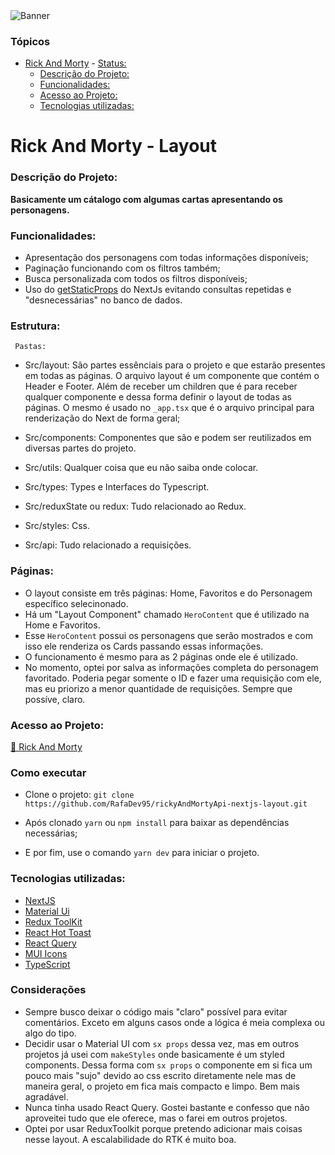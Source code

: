 <img src='https://ik.imagekit.io/b5di91ako/rickyandmorty.png?updatedAt=1680559146876' alt='Banner'/>





### Tópicos
- [Rick And Morty](#rd95-RaM)
      - [Status:](#status)
    - [Descrição do Projeto:](#descrição-do-projeto)
    - [Funcionalidades:](#funcionalidades)
    - [Acesso ao Projeto:](#acesso-ao-projeto)
    - [Tecnologias utilizadas:](#tecnologias-utilizadas)

# Rick And Morty - Layout


### Descrição do Projeto:

**Basicamente um cátalogo com algumas cartas apresentando os personagens.**



### Funcionalidades:

* Apresentação dos personagens com todas informações disponíveis;
* Paginação funcionando com os filtros também;
* Busca personalizada com todos os filtros disponíveis;
* Uso do [getStaticProps](https://nextjs.org/docs/basic-features/data-fetching/get-static-props) do NextJs evitando consultas repetidas e "desnecessárias" no banco de dados. 

### Estrutura: 
  
     Pastas: 
  * Src/layout: São partes essênciais para o projeto e que estarão presentes em todas as páginas. O arquivo layout é um componente         que contém o Header e Footer. Além de receber um children que é para receber qualquer componente e dessa forma definir o layout         de todas as páginas. O mesmo é usado no ```_app.tsx``` que é o arquivo principal para renderização do Next de forma geral;
  
  * Src/components: Componentes que são e podem ser reutilizados em diversas partes do projeto.
  * Src/utils: Qualquer coisa que eu não saiba onde colocar.
  * Src/types: Types e Interfaces do Typescript.
  * Src/reduxState ou redux: Tudo relacionado ao Redux.
  * Src/styles: Css.
  * Src/api: Tudo relacionado a requisições.
  
### Páginas: 
  * O layout consiste em três páginas: Home, Favoritos e do Personagem específico selecinonado.
  * Há um "Layout Component" chamado ```HeroContent``` que é utilizado na Home e Favoritos. 
  * Esse ```HeroContent``` possui os personagens que serão mostrados e com isso ele renderiza os Cards passando essas informações.
  * O funcionamento é mesmo para as 2 páginas onde ele é utilizado.
  * No momento, optei por salva as informações completa do personagem favoritado. Poderia pegar somente o ID e fazer uma requisição        com ele, mas eu priorizo a menor quantidade de requisições. Sempre que possíve, claro.


### Acesso ao Projeto:

[🔗 Rick And Morty](https://rd95-rick-morty-api.vercel.app/)


### Como executar

* Clone o projeto: ``` git clone https://github.com/RafaDev95/rickyAndMortyApi-nextjs-layout.git ```

* Após clonado ```yarn``` ou ```npm install``` para baixar as dependências necessárias;
* E por fim, use o comando ```yarn dev``` para iniciar o projeto. 

### Tecnologias utilizadas:

* [NextJS](https://nextjs.org/)
* [Material Ui](https://mui.com/)
* [Redux ToolKit](https://redux-toolkit.js.org/usage/usage-with-typescript)
* [React Hot Toast](https://react-hot-toast.com/)
* [React Query](https://tanstack.com/query/v3/)
* [MUI Icons](https://mui.com/material-ui/material-icons/)
* [TypeScript](https://www.typescriptlang.org/)


### Considerações
* Sempre busco deixar o código mais "claro" possível para evitar comentários. Exceto em alguns casos onde a lógica é meia complexa ou algo do tipo.
* Decidir usar o Material UI com ```sx props``` dessa vez, mas em outros projetos já usei com ```makeStyles``` onde basicamente é um styled components. Dessa forma com ```sx props``` o componente em si fica um pouco mais "sujo" devido ao css escrito diretamente nele mas de maneira geral, o projeto em fica mais compacto e limpo. Bem mais agradável. 
* Nunca tinha usado React Query. Gostei bastante e confesso que não aproveitei tudo que ele oferece, mas o farei em outros projetos.
* Optei por usar ReduxToolkit porque pretendo adicionar mais coisas nesse layout. A escalabilidade do RTK é muito boa.
